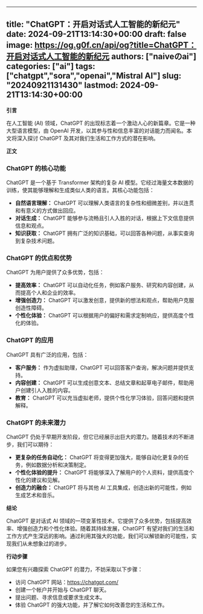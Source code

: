 
---
title: "ChatGPT：开启对话式人工智能的新纪元"
date: 2024-09-21T13:14:30+00:00
draft: false
image: https://og.g0f.cn/api/og?title=ChatGPT：开启对话式人工智能的新纪元
authors: ["naiveのai"]
categories: ["ai"]
tags: ["chatgpt","sora","openai","Mistral AI"]
slug: "20240921131430"
lastmod: 2024-09-21T13:14:30+00:00
---
**引言**

在人工智能 (AI) 领域，ChatGPT 的出现标志着一个激动人心的新篇章。它是一种大型语言模型，由 OpenAI 开发，以其参与性和信息丰富的对话能力而闻名。本文将深入探讨 ChatGPT 及其对我们生活和工作方式的潜在影响。

**正文**

### ChatGPT 的核心功能

ChatGPT 是一个基于 Transformer 架构的复杂 AI 模型。它经过海量文本数据的训练，使其能够理解和生成类似人类的语言。其核心功能包括：

* **自然语言理解：** ChatGPT 可以理解人类语言的复杂性和细微差别，并以连贯和有意义的方式做出回应。
* **对话生成：** ChatGPT 能够参与流畅且引人入胜的对话，根据上下文信息提供信息和观点。
* **知识获取：** ChatGPT 拥有广泛的知识基础，可以回答各种问题，从事实查询到复杂技术问题。

### ChatGPT 的优点和优势

ChatGPT 为用户提供了众多优势，包括：

* **提高效率：** ChatGPT 可以自动化任务，例如客户服务、研究和内容创建，从而提高个人和企业的效率。
* **增强创造力：** ChatGPT 可以激发创意，提供新的想法和观点，帮助用户克服创造性障碍。
* **个性化体验：** ChatGPT 可以根据用户的偏好和需求定制响应，提供高度个性化的体验。

### ChatGPT 的应用

ChatGPT 具有广泛的应用，包括：

* **客户服务：** 作为虚拟助理，ChatGPT 可以回答客户查询，解决问题并提供支持。
* **内容创建：** ChatGPT 可以生成创意文本、总结文章和起草电子邮件，帮助用户创建引人入胜的内容。
* **教育：** ChatGPT 可以充当虚拟老师，提供个性化学习体验，回答问题和提供解释。

### ChatGPT 的未来潜力

ChatGPT 仍处于早期开发阶段，但它已经展示出巨大的潜力。随着技术的不断进步，我们可以期待：

* **更复杂的任务自动化：** ChatGPT 将变得更加强大，能够自动化更复杂的任务，例如数据分析和决策制定。
* **个性化体验的提升：** ChatGPT 将能够深入了解用户的个人资料，提供高度个性化的建议和见解。
* **创造力的融合：** ChatGPT 将与其他 AI 工具集成，创造出新的可能性，例如生成艺术和音乐。

**结论**

ChatGPT 是对话式 AI 领域的一项变革性技术。它提供了众多优势，包括提高效率、增强创造力和个性化体验。随着其持续发展，ChatGPT 有望对我们的生活和工作方式产生深远的影响。通过利用其强大的功能，我们可以解锁新的可能性，实现我们从未想象过的进步。

**行动步骤**

如果您有兴趣探索 ChatGPT 的潜力，不妨采取以下步骤：

* 访问 ChatGPT 网站：https://chatgpt.com/
* 创建一个帐户并开始与 ChatGPT 聊天。
* 提出问题、寻求信息或要求生成文本。
* 体验 ChatGPT 的强大功能，并了解它如何改善您的生活和工作。